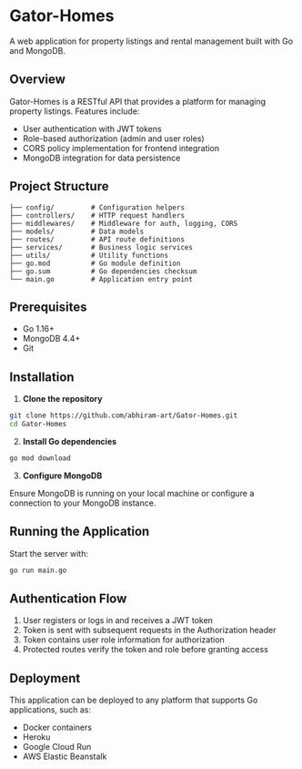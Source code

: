 # Gator-Homes

A web application for property listings and rental management built with Go and MongoDB.

## Overview

Gator-Homes is a RESTful API that provides a platform for managing property listings. Features include:

- User authentication with JWT tokens
- Role-based authorization (admin and user roles)
- CORS policy implementation for frontend integration
- MongoDB integration for data persistence

## Project Structure

```
├── config/         # Configuration helpers
├── controllers/    # HTTP request handlers
├── middlewares/    # Middleware for auth, logging, CORS
├── models/         # Data models
├── routes/         # API route definitions
├── services/       # Business logic services
├── utils/          # Utility functions
├── go.mod          # Go module definition
├── go.sum          # Go dependencies checksum
└── main.go         # Application entry point
```

## Prerequisites

- Go 1.16+
- MongoDB 4.4+
- Git

## Installation

1. **Clone the repository**

```bash
git clone https://github.com/abhiram-art/Gator-Homes.git
cd Gator-Homes
```

2. **Install Go dependencies**

```bash
go mod download
```

3. **Configure MongoDB**

Ensure MongoDB is running on your local machine or configure a connection to your MongoDB instance.

## Running the Application

Start the server with:

```bash
go run main.go
```

## Authentication Flow

1. User registers or logs in and receives a JWT token
2. Token is sent with subsequent requests in the Authorization header
3. Token contains user role information for authorization
4. Protected routes verify the token and role before granting access

## Deployment

This application can be deployed to any platform that supports Go applications, such as:

- Docker containers
- Heroku
- Google Cloud Run
- AWS Elastic Beanstalk
